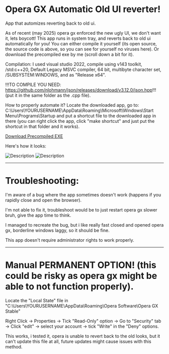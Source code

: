 # Opera GX Automatic Old UI reverter!


App that automizes reverting back to old ui.


As of recent (may 2025) opera gx enforced the new ugly UI, we don't want it, lets boycott!
This app runs in system tray, and reverts back to old ui automatically for you!
You can either compile it yourself (its open source, the source code is above, so you can see for yourself no viruses here).
Or download the precompiled exe by me (scroll down a bit for it).


Compilation:
I used visual studio 2022, compile using v143 toolkit, /std:c++20, Default Legacy MSVC compiler, 64 bit, multibyte character set, /SUBSYSTEM:WINDOWS, and as "Release x64".


!!!TO COMPILE YOU NEED: https://github.com/nlohmann/json/releases/download/v3.12.0/json.hpp!!! (put it in the same folder as the .cpp file).


How to properly automate it? Locate the downloaded app, go to: C:\Users\YOURUSERNAME\AppData\Roaming\Microsoft\Windows\Start Menu\Programs\Startup and put a shortcut file to the downloaded app in there (you can right click the app, click "make shortcut" and just put the shortcut in that folder and it works).


[Download Precompiled EXE](https://github.com/hihasTheAutist/opera-gx-automatic-old-ui-reverter/blob/main/Project5.exe)

Here's how it looks:



![Description](https://cdn.discordapp.com/attachments/734747183122874398/1375017469319712768/Screenshot_4250.png?ex=6830284f&is=682ed6cf&hm=15bb8caf0524f6a180605678b3e12c8ebdc0b1a9da320e4b814732d8d26b8cff&)
![Description](https://cdn.discordapp.com/attachments/734747183122874398/1375017469051273246/Screenshot_4251.png?ex=6830284f&is=682ed6cf&hm=f587950e22ca97425ee989479f86d64af8394432d586d76cc154bdde947ef16e&)


-----------------------------------------------------------------------------------------------------

# Troubleshooting:

I'm aware of a bug where the app sometimes doesn't work (happens if you rapidly close and open the browser).

I'm not able to fix it, troubleshoot would be to just restart opera gx slower bruh, give the app time to think.

I managed to recreate the bug, but i like really fast closed and opened opera gx, borderline windows laggy, so it should be fine.


This app doesn't require administrator rights to work properly.


-----------------------------------------------------------------------------------------------------

# Manual PERMANENT OPTION! (this could be risky as opera gx might be able to not function properly).


Locate the "Local State" file in "C:\Users\YOURUSERNAME\AppData\Roaming\Opera Software\Opera GX Stable"


Right Click -> Properties -> Tick "Read-Only" option -> Go to "Security" tab -> Click "edit" -> select your account -> tick "Write" in the "Deny" options.


This works, i tested it, opera is unable to revert back to the old looks, but it can't update this file at all, future updates might cause issues with this method.
